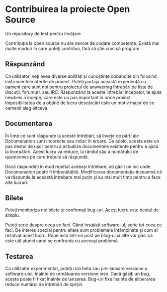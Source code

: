 # Contribuirea la proiecte Open Source

Un repository de test pentru învățare

Contribuția la open source nu are nevoie de codare competențe. Există mai multe moduri în care puteți contribui, fără să știe cum să program.


## Răspunzând

Ca utilizator, veți avea diverse abilități și cunoștințe dobândite din folosind instrumentele oferite de proiect. Puteți partaja această experiență cu oameni care sunt noi pentru proiectul de anwwering întrebări pe liste de discuții, forumuri, sau IRC. Răspunzând la aceste întrebări incepator, te ajuta newbies a începe, care este un pas important în orice proiect. Imposibilitatea de a obține de lucru descărcări este un motiv major de ce oamenii aleg altceva.

## Documentarea

În timp ce sunt răspunde la aceste întrebări, să învețe ce părți ale Documenation sunt incorecte sau induc în eroare. De acolo, acesta este un pas destul de ușor pentru a actualiza documentele existente pentru a ajuta la începători. Acest lucru va reduce, la rândul său a numărului de questionws pe care trebuie să răspundă.

Dacă răspundeți în mod repetat aceeași întrebare, ați găsit un loc unde Documenation poate fi îmbunătățită. Modificarea documentația înseamnă că va răspunde la această întrebare mai puțin și au mai mult timp pentru a face alte lucruri.

## Bilete

Puteți monitoriza noi bilete și confirmați bug-uri. Acest lucru este destul de simplu.

Puteți scrie despre ceea ce faci. Când instalați software-ul, scrie tot ceea ce faci. De interes special pentru altele sunt problemele întâmpinate și cum ai rezolvat acest lucru. Pune asta într-un post pe blog-ul și alte vor găsi că este util atunci cand se confrunta cu aceeași problemă.

## Testarea

Ca utilizator experimentat, puteți rula beta sau pre-lansare versiune a software-ului, înainte de următoarea versiune iese. Dacă găsiți un bug, acesta poate fi fixat înainte de lansarea. Bug-uri fixe înainte de eliberarea reduce numărul de întrebări de sprijin.
